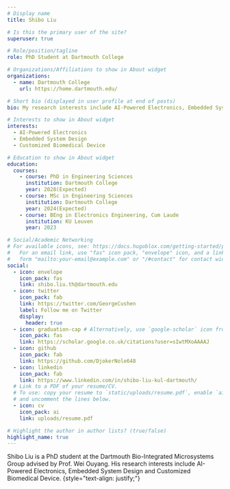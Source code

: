```yaml
---
# Display name
title: Shibo Liu

# Is this the primary user of the site?
superuser: true

# Role/position/tagline
role: PhD Student at Dartmouth College

# Organizations/Affiliations to show in About widget
organizations:
  - name: Dartmouth College
    url: https://home.dartmouth.edu/

# Short bio (displayed in user profile at end of posts)
bio: My research interests include AI-Powered Electronics, Embedded System Design and Customized Biomedical Device.

# Interests to show in About widget
interests:
  - AI-Powered Electronics
  - Embedded System Design
  - Customized Biomedical Device

# Education to show in About widget
education:
  courses:
    - course: PhD in Engineering Sciences
      institution: Dartmouth College
      year: 2028(Expected)
    - course: MSc in Engineering Sciences
      institution: Dartmouth College
      year: 2024(Expected)
    - course: BEng in Electronics Engineering, Cum Laude
      institution: KU Leuven
      year: 2023

# Social/Academic Networking
# For available icons, see: https://docs.hugoblox.com/getting-started/page-builder/#icons
#   For an email link, use "fas" icon pack, "envelope" icon, and a link in the
#   form "mailto:your-email@example.com" or "/#contact" for contact widget.
social:
  - icon: envelope
    icon_pack: fas
    link: shibo.liu.th@dartmouth.edu
  - icon: twitter
    icon_pack: fab
    link: https://twitter.com/GeorgeCushen
    label: Follow me on Twitter
    display:
      header: true
  - icon: graduation-cap # Alternatively, use `google-scholar` icon from `ai` icon pack
    icon_pack: fas
    link: https://scholar.google.co.uk/citations?user=sIwtMXoAAAAJ
  - icon: github
    icon_pack: fab
    link: https://github.com/DjokerNole648
  - icon: linkedin
    icon_pack: fab
    link: https://www.linkedin.com/in/shibo-liu-kul-dartmouth/
  # Link to a PDF of your resume/CV.
  # To use: copy your resume to `static/uploads/resume.pdf`, enable `ai` icons in `params.yaml`,
  # and uncomment the lines below.
  - icon: cv
    icon_pack: ai
    link: uploads/resume.pdf

# Highlight the author in author lists? (true/false)
highlight_name: true
---
```


Shibo Liu is a PhD student at the Dartmouth Bio-Integrated Microsystems Group advised by Prof. Wei Ouyang. His research interests include AI-Powered Electronics, Embedded System Design and Customized Biomedical Device.
{style="text-align: justify;"}
